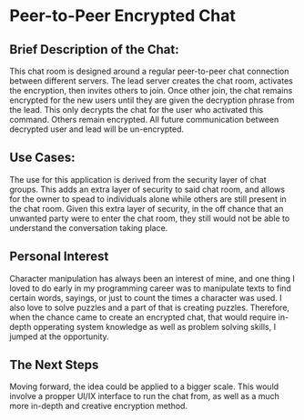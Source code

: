 # Peer-to-Peer Encrypted Chat
## Brief Description of the Chat: 
This chat room is designed around a regular peer-to-peer chat connection between different servers. The lead server creates the chat room, activates the encryption, then invites others to join. Once other join, the chat remains encrypted for the new users until they are given the decryption phrase from the lead. This only decrypts the chat for the user who activated this command. Others remain encrypted. All future communication between decrypted user and lead will be un-encrypted.  
## Use Cases:
The use for this application is derived from the security layer of chat groups. This adds an extra layer of security to said chat room, and allows for the owner to spead to individuals alone while others are still present in the chat room. Given this extra layer of security, in the off chance that an unwanted party were to enter the chat room, they still would not be able to understand the conversation taking place. 
## Personal Interest
Character manipulation has always been an interest of mine, and one thing I loved to do early in my programming career was to manipulate texts to find certain words, sayings, or just to count the times a character was used. I also love to solve puzzles and a part of that is creating puzzles. Therefore, when the chance came to create an encrypted chat, that would require in-depth opperating system knowledge as well as problem solving skills, I jumped at the opportunity. 
## The Next Steps
Moving forward, the idea could be applied to a bigger scale. This would involve a propper UI/IX interface to run the chat from, as well as a much more in-depth and creative encryption method.  


